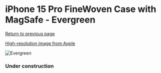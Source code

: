 # iPhone 15 Pro FineWoven Case with MagSafe - Evergreen

[Return to previous page](/iphone_15)

[High-resolution image from Apple](https://store.storeimages.cdn-apple.com/8756/as-images.apple.com/is/MT4U3?wid=4500&hei=4500&fmt=png)

<div style="width: 384px"><img src="/everypreview/MT4U3.png" alt="Evergreen"></div>

### Under construction
